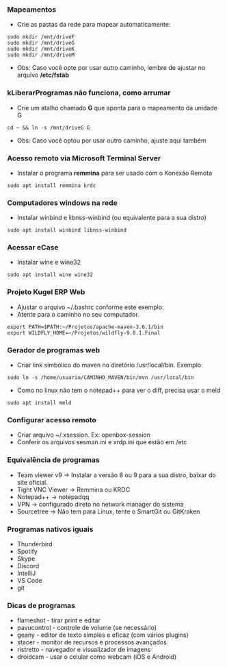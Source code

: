 ### Mapeamentos ###

- Crie as pastas da rede para mapear automaticamente:

```
sudo mkdir /mnt/driveF
sudo mkdir /mnt/driveG
sudo mkdir /mnt/driveK
sudo mkdir /mnt/driveM
```
- Obs: Caso você opte por usar outro caminho, lembre de ajustar no arquivo **/etc/fstab**

### kLiberarProgramas não funciona, como arrumar ###

- Crie um atalho chamado **G** que aponta para o mapeamento da unidade G

```
cd ~ && ln -s /mnt/driveG G
```

- Obs: Caso você optou por usar outro caminho, ajuste aqui também

### Acesso remoto via Microsoft Terminal Server ####

- Instalar o programa **remmina** para ser usado com o Konexão Remota

```
sudo apt install remmina krdc
```

### Computadores windows na rede ####

- Instalar winbind e libnss-winbind (ou equivalente para a sua distro)

```
sudo apt install winbind libnss-winbind
```

### Acessar eCase ###

- Instalar wine e wine32

```
sudo apt install wine wine32
```

### Projeto Kugel ERP Web ###

- Ajustar o arquivo ~/.bashrc conforme este exemplo:
- Atente para o caminho no seu computador.

```
export PATH=$PATH:~/Projetos/apache-maven-3.6.1/bin
export WILDFLY_HOME=~/Projetos/wildfly-9.0.1.Final
```

### Gerador de programas web ###

- Criar link simbólico do maven no diretório /usr/local/bin. Exemplo:

```
sudo ln -s /home/usuario/CAMINHO_MAVEN/bin/mvn /usr/local/bin
```

- Como no linux não tem o notepad++ para ver o diff, precisa usar o meld

```
sudo apt install meld
```

### Configurar acesso remoto ###

- Criar arquivo ~/.xsession. Ex: openbox-session
- Conferir os arquivos sesman.ini e xrdp.ini que estão em /etc

### Equivalência de programas ###
- Team viewer v9 -> Instalar a versão 8 ou 9 para a sua distro, baixar do site oficial.
- Tight VNC Viewer -> Remmina ou KRDC
- Notepad++ -> notepadqq
- VPN -> configurado direto no network manager do sistema
- Sourcetree -> Não tem para Linux, tente o SmartGit ou GitKraken

### Programas nativos iguais ###
- Thunderbird
- Spotify
- Skype
- Discord
- IntelliJ
- VS Code
- git

### Dicas de programas ###
- flameshot - tirar print e editar
- pavucontrol - controle de volume (se necessário)
- geany - editor de texto simples e eficaz (com vários plugins)
- stacer - monitor de recursos e processos avançados
- ristretto - navegador e visualizador de imagens
- droidcam - usar o celular como webcam (iOS e Android)